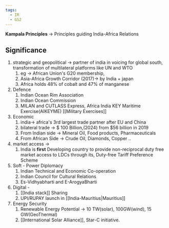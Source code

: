 ```yaml
---
tags:
  - IR
  - GS2
---
```

**Kampala Principles** -> Principles guiding India-Africa Relations

## Significance
1. strategic and geopolitical -> partner of india in voicing for global south, transformation of multilateral platforms like UN and WTO
	1. eg -> African Union's G20 membership, 
	2. Asia-Africa Growth Corridor (2017)-> by India + japan
	3. Africa holds 48% of cobalt and 47% of manganese
2. Defence
	1. Indian Ocean Rim Association
	2. Indian Ocean Commission
	3. MILAN and CUTLASS Express, Africa India KEY Maritime Exercise(AIKEYME) [[Military Exercises]]
3. Economic 
	1. india-> africa's 3rd largest trade partner after EU and China
	2. bilateral trade -> $ 100 Billion,(2024) from $56 billion in 2019
	3. From Indian side -> Mineral Oil, Food products, Pharmaceuticals
	4. From African Side -> Crude Oil, Diamonds, Copper ..
5. market access -> 
	1. India is **first** Developing country to provide non-reciprocal duty free market access to LDCs through its, Duty-free Tariff Preference Scheme
6. Soft - Power Diplomacy
	1. Indian Technical and Economic Co-operation
	2. Indian Council for Cultural Relations
	3. Es-Vidhyabharti and E-ArogyaBharti
7. Digital -
	1. [[India stack]] Sharing
	2. UPI/RUPAY launch in [[India-Mauritius|Mauritius]]
8. Energy Security
	1. Renewable Energy Potential -> 10 TW(solar), 100GW(wind), 15 GW(GeoThermal)
	2. [[International Solar Alliance]], Star-C initiative.
